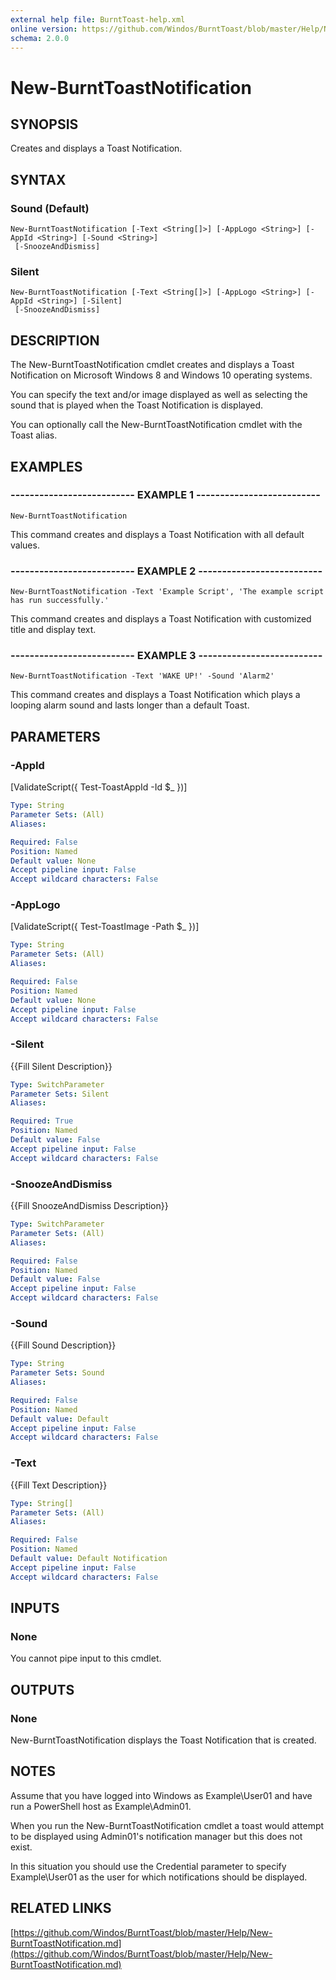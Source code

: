 ```yaml
---
external help file: BurntToast-help.xml
online version: https://github.com/Windos/BurntToast/blob/master/Help/New-BurntToastNotification.md
schema: 2.0.0
---
```


# New-BurntToastNotification

## SYNOPSIS
Creates and displays a Toast Notification.

## SYNTAX

### Sound (Default)
```
New-BurntToastNotification [-Text <String[]>] [-AppLogo <String>] [-AppId <String>] [-Sound <String>]
 [-SnoozeAndDismiss]
```

### Silent
```
New-BurntToastNotification [-Text <String[]>] [-AppLogo <String>] [-AppId <String>] [-Silent]
 [-SnoozeAndDismiss]
```

## DESCRIPTION
The New-BurntToastNotification cmdlet creates and displays a Toast Notification on Microsoft Windows 8 and Windows 10 operating systems.

You can specify the text and/or image displayed as well as selecting the sound that is played when the Toast Notification is displayed.

You can optionally call the New-BurntToastNotification cmdlet with the Toast alias.

## EXAMPLES

### -------------------------- EXAMPLE 1 --------------------------
```
New-BurntToastNotification
```

This command creates and displays a Toast Notification with all default values.

### -------------------------- EXAMPLE 2 --------------------------
```
New-BurntToastNotification -Text 'Example Script', 'The example script has run successfully.'
```

This command creates and displays a Toast Notification with customized title and display text.

### -------------------------- EXAMPLE 3 --------------------------
```
New-BurntToastNotification -Text 'WAKE UP!' -Sound 'Alarm2'
```

This command creates and displays a Toast Notification which plays a looping alarm sound and lasts longer than a default Toast.

## PARAMETERS

### -AppId
\[ValidateScript({ Test-ToastAppId -Id $_ })\]

```yaml
Type: String
Parameter Sets: (All)
Aliases: 

Required: False
Position: Named
Default value: None
Accept pipeline input: False
Accept wildcard characters: False
```

### -AppLogo
\[ValidateScript({ Test-ToastImage -Path $_ })\]

```yaml
Type: String
Parameter Sets: (All)
Aliases: 

Required: False
Position: Named
Default value: None
Accept pipeline input: False
Accept wildcard characters: False
```

### -Silent
{{Fill Silent Description}}

```yaml
Type: SwitchParameter
Parameter Sets: Silent
Aliases: 

Required: True
Position: Named
Default value: False
Accept pipeline input: False
Accept wildcard characters: False
```

### -SnoozeAndDismiss
{{Fill SnoozeAndDismiss Description}}

```yaml
Type: SwitchParameter
Parameter Sets: (All)
Aliases: 

Required: False
Position: Named
Default value: False
Accept pipeline input: False
Accept wildcard characters: False
```

### -Sound
{{Fill Sound Description}}

```yaml
Type: String
Parameter Sets: Sound
Aliases: 

Required: False
Position: Named
Default value: Default
Accept pipeline input: False
Accept wildcard characters: False
```

### -Text
{{Fill Text Description}}

```yaml
Type: String[]
Parameter Sets: (All)
Aliases: 

Required: False
Position: Named
Default value: Default Notification
Accept pipeline input: False
Accept wildcard characters: False
```

## INPUTS

### None

You cannot pipe input to this cmdlet.

## OUTPUTS

### None

New-BurntToastNotification displays the Toast Notification that is created.

## NOTES
Assume that you have logged into Windows as Example\User01 and have run a PowerShell host as Example\Admin01.

When you run the New-BurntToastNotification cmdlet a toast would attempt to be displayed using Admin01's notification manager but this does not exist.

In this situation you should use the Credential parameter to specify Example\User01 as the user for which notifications should be displayed.

## RELATED LINKS

[https://github.com/Windos/BurntToast/blob/master/Help/New-BurntToastNotification.md](https://github.com/Windos/BurntToast/blob/master/Help/New-BurntToastNotification.md)

